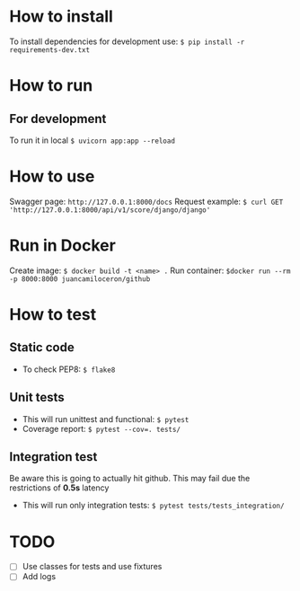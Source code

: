 # How to install
To install dependencies for development use: `$ pip install -r requirements-dev.txt`

# How to run
## For development
To run it in local `$ uvicorn app:app --reload`

# How to use
Swagger page: `http://127.0.0.1:8000/docs`
Request example: `$ curl GET 'http://127.0.0.1:8000/api/v1/score/django/django'`

# Run in Docker
Create image: `$ docker build -t <name> .`
Run container: `$docker run --rm -p 8000:8000 juancamiloceron/github`


# How to test
## Static code
- To check PEP8: `$ flake8`

## Unit tests
- This will run unittest and functional: `$ pytest`
- Coverage report: `$ pytest --cov=. tests/`

## Integration test
Be aware this is going to actually hit github. This may fail due the restrictions of **0.5s** latency
- This will run only integration tests: `$ pytest tests/tests_integration/`


# TODO
- [ ] Use classes for tests and use fixtures
- [ ] Add logs
